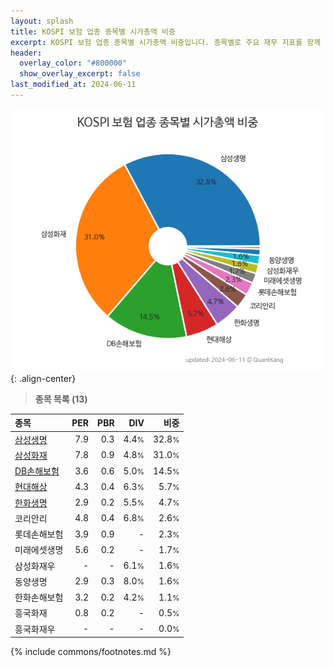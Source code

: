```yaml
---
layout: splash
title: KOSPI 보험 업종 종목별 시가총액 비중
excerpt: KOSPI 보험 업종 종목별 시가총액 비중입니다. 종목별로 주요 재무 지표를 함께 표시합니다.
header:
  overlay_color: "#800000"
  show_overlay_excerpt: false
last_modified_at: 2024-06-11
---
```



![KOSPI 보험 업종 종목별 시가총액 비중](/stats/sector/images/kospi_업종_보험_종목.png){: .align-center}


> **종목 목록 (13)**<a id="list"></a>

| **종목** | **PER** | **PBR** | **DIV** | **비중** |
| :------- | ------: | ------: | ------: | -------: |
| [삼성생명](/032830/) | 7.9 | 0.3 | 4.4<small>%</small> | 32.8<small>%</small> |
| [삼성화재](/000810/) | 7.8 | 0.9 | 4.8<small>%</small> | 31.0<small>%</small> |
| [DB손해보험](/005830/) | 3.6 | 0.6 | 5.0<small>%</small> | 14.5<small>%</small> |
| [현대해상](/001450/) | 4.3 | 0.4 | 6.3<small>%</small> | 5.7<small>%</small> |
| [한화생명](/088350/) | 2.9 | 0.2 | 5.5<small>%</small> | 4.7<small>%</small> |
| 코리안리 | 4.8 | 0.4 | 6.8<small>%</small> | 2.6<small>%</small> |
| 롯데손해보험 | 3.9 | 0.9 | - | 2.3<small>%</small> |
| 미래에셋생명 | 5.6 | 0.2 | - | 1.7<small>%</small> |
| 삼성화재우 | - | - | 6.1<small>%</small> | 1.6<small>%</small> |
| 동양생명 | 2.9 | 0.3 | 8.0<small>%</small> | 1.6<small>%</small> |
| 한화손해보험 | 3.2 | 0.2 | 4.2<small>%</small> | 1.1<small>%</small> |
| 흥국화재 | 0.8 | 0.2 | - | 0.5<small>%</small> |
| 흥국화재우 | - | - | - | 0.0<small>%</small> |

{% include commons/footnotes.md %}